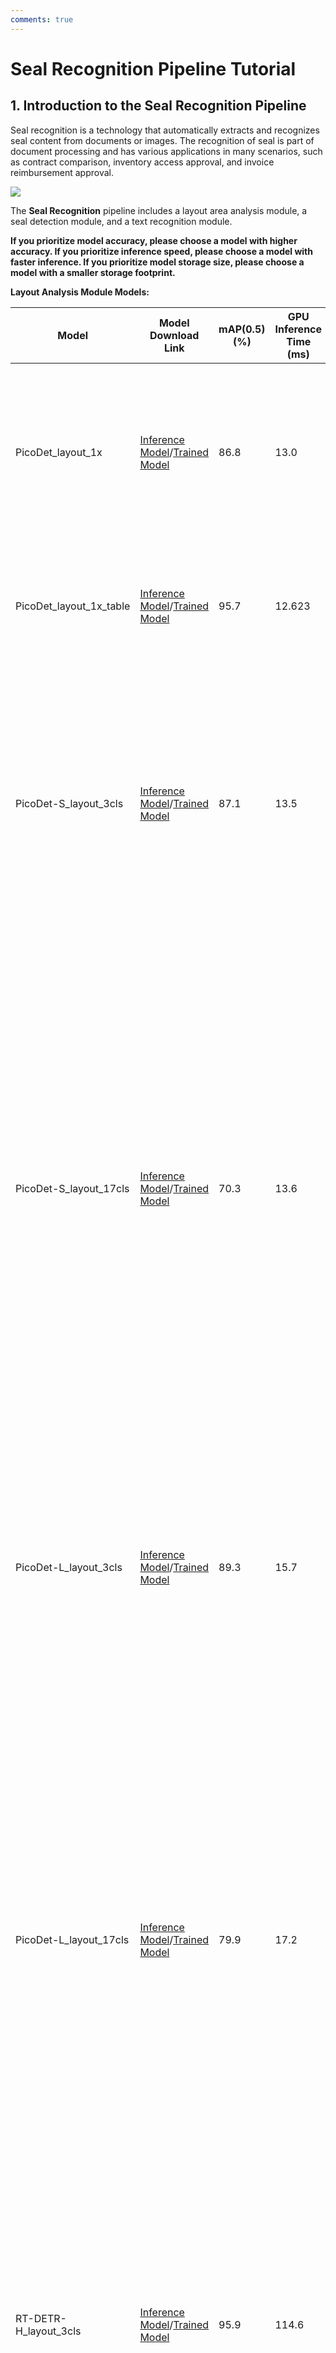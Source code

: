 ```yaml
---
comments: true
---
```


# Seal Recognition Pipeline Tutorial

## 1. Introduction to the Seal Recognition Pipeline
Seal recognition is a technology that automatically extracts and recognizes seal content from documents or images. The recognition of seal is part of document processing and has various applications in many scenarios, such as contract comparison, inventory access approval, and invoice reimbursement approval.

<img src="https://paddle-model-ecology.bj.bcebos.com/paddlex/PaddleX3.0/doc_images/practical_tutorial/PP-ChatOCRv3_doc_seal/01.png">

The <b>Seal Recognition</b> pipeline includes a layout area analysis module, a seal detection module, and a text recognition module.

<b>If you prioritize model accuracy, please choose a model with higher accuracy. If you prioritize inference speed, please choose a model with faster inference. If you prioritize model storage size, please choose a model with a smaller storage footprint.</b>


<p><b>Layout Analysis Module Models:</b></p>
<table>
<thead>
<tr>
<th>Model</th><th>Model Download Link</th>
<th>mAP(0.5) (%)</th>
<th>GPU Inference Time (ms)</th>
<th>CPU Inference Time (ms)</th>
<th>Model Size (M)</th>
<th>Description</th>
</tr>
</thead>
<tbody>
<tr>
<td>PicoDet_layout_1x</td><td><a href="https://paddle-model-ecology.bj.bcebos.com/paddlex/official_inference_model/paddle3.0b2/PicoDet_layout_1x_infer.tar">Inference Model</a>/<a href="https://paddle-model-ecology.bj.bcebos.com/paddlex/official_pretrained_model/PicoDet_layout_1x_pretrained.pdparams">Trained Model</a></td>
<td>86.8</td>
<td>13.0</td>
<td>91.3</td>
<td>7.4</td>
<td>An efficient layout area localization model trained on the PubLayNet dataset based on PicoDet-1x can locate five types of areas, including text, titles, tables, images, and lists.</td>
</tr>
<tr>
<td>PicoDet_layout_1x_table</td><td><a href="https://paddle-model-ecology.bj.bcebos.com/paddlex/official_inference_model/paddle3.0b2/PicoDet_layout_1x_table_infer.tar">Inference Model</a>/<a href="https://paddle-model-ecology.bj.bcebos.com/paddlex/official_pretrained_model/PicoDet_layout_1x_table_pretrained.pdparams">Trained Model</a></td>
<td>95.7</td>
<td>12.623</td>
<td>90.8934</td>
<td>7.4 M</td>
<td>An efficient layout area localization model trained on the PubLayNet dataset based on PicoDet-1x can locate one type of tables.</td>
</tr>
<tr>
<td>PicoDet-S_layout_3cls</td><td><a href="https://paddle-model-ecology.bj.bcebos.com/paddlex/official_inference_model/paddle3.0b2/PicoDet-S_layout_3cls_infer.tar">Inference Model</a>/<a href="https://paddle-model-ecology.bj.bcebos.com/paddlex/official_pretrained_model/PicoDet-S_layout_3cls_pretrained.pdparams">Trained Model</a></td>
<td>87.1</td>
<td>13.5</td>
<td>45.8</td>
<td>4.8</td>
<td>An high-efficient layout area localization model trained on a self-constructed dataset based on PicoDet-S for scenarios such as Chinese and English papers, magazines, and research reports includes three categories: tables, images, and seals.</td>
</tr>
<tr>
<td>PicoDet-S_layout_17cls</td><td><a href="https://paddle-model-ecology.bj.bcebos.com/paddlex/official_inference_model/paddle3.0b2/PicoDet-S_layout_17cls_infer.tar">Inference Model</a>/<a href="https://paddle-model-ecology.bj.bcebos.com/paddlex/official_pretrained_model/PicoDet-S_layout_17cls_pretrained.pdparams">Trained Model</a></td>
<td>70.3</td>
<td>13.6</td>
<td>46.2</td>
<td>4.8</td>
<td>A high-efficient layout area localization model trained on a self-constructed dataset based on PicoDet-S_layout_17cls for scenarios such as Chinese and English papers, magazines, and research reports includes 17 common layout categories, namely: paragraph titles, images, text, numbers, abstracts, content, chart titles, formulas, tables, table titles, references, document titles, footnotes, headers, algorithms, footers, and seals.</td>
</tr>
<tr>
<td>PicoDet-L_layout_3cls</td><td><a href="https://paddle-model-ecology.bj.bcebos.com/paddlex/official_inference_model/paddle3.0b2/PicoDet-L_layout_3cls_infer.tar">Inference Model</a>/<a href="https://paddle-model-ecology.bj.bcebos.com/paddlex/official_pretrained_model/PicoDet-L_layout_3cls_pretrained.pdparams">Trained Model</a></td>
<td>89.3</td>
<td>15.7</td>
<td>159.8</td>
<td>22.6</td>
<td>An efficient layout area localization model trained on a self-constructed dataset based on PicoDet-L for scenarios such as Chinese and English papers, magazines, and research reports includes three categories: tables, images, and seals.</td>
</tr>
<tr>
<td>PicoDet-L_layout_17cls</td><td><a href="https://paddle-model-ecology.bj.bcebos.com/paddlex/official_inference_model/paddle3.0b2/PicoDet-L_layout_17cls_infer.tar">Inference Model</a>/<a href="https://paddle-model-ecology.bj.bcebos.com/paddlex/official_pretrained_model/PicoDet-L_layout_17cls_pretrained.pdparams">Trained Model</a></td>
<td>79.9</td>
<td>17.2</td>
<td>160.2</td>
<td>22.6</td>
<td>A efficient layout area localization model trained on a self-constructed dataset based on PicoDet-L_layout_17cls for scenarios such as Chinese and English papers, magazines, and research reports includes 17 common layout categories, namely: paragraph titles, images, text, numbers, abstracts, content, chart titles, formulas, tables, table titles, references, document titles, footnotes, headers, algorithms, footers, and seals.</td>
</tr>
<tr>
<td>RT-DETR-H_layout_3cls</td><td><a href="https://paddle-model-ecology.bj.bcebos.com/paddlex/official_inference_model/paddle3.0b2/RT-DETR-H_layout_3cls_infer.tar">Inference Model</a>/<a href="https://paddle-model-ecology.bj.bcebos.com/paddlex/official_pretrained_model/RT-DETR-H_layout_3cls_pretrained.pdparams">Trained Model</a></td>
<td>95.9</td>
<td>114.6</td>
<td>3832.6</td>
<td>470.1</td>
<td>A high-precision layout area localization model trained on a self-constructed dataset based on RT-DETR-H for scenarios such as Chinese and English papers, magazines, and research reports includes three categories: tables, images, and seals.</td>
</tr>
<tr>
<td>RT-DETR-H_layout_17cls</td><td><a href="https://paddle-model-ecology.bj.bcebos.com/paddlex/official_inference_model/paddle3.0b2/RT-DETR-H_layout_17cls_infer.tar">Inference Model</a>/<a href="https://paddle-model-ecology.bj.bcebos.com/paddlex/official_pretrained_model/RT-DETR-H_layout_17cls_pretrained.pdparams">Trained Model</a></td>
<td>92.6</td>
<td>115.1</td>
<td>3827.2</td>
<td>470.2</td>
<td>A high-precision layout area localization model trained on a self-constructed dataset based on RT-DETR-H for scenarios such as Chinese and English papers, magazines, and research reports includes 17 common layout categories, namely: paragraph titles, images, text, numbers, abstracts, content, chart titles, formulas, tables, table titles, references, document titles, footnotes, headers, algorithms, footers, and seals.</td>
</tr>
</tbody>
</table>
<p><b>Note: The evaluation set for the above accuracy metrics is PaddleOCR's self-built layout region analysis dataset, containing 10,000 images of common document types, including English and Chinese papers, magazines, research reports, etc. GPU inference time is based on an NVIDIA Tesla T4 machine with FP32 precision. CPU inference speed is based on an Intel(R) Xeon(R) Gold 5117 CPU @ 2.00GHz with 8 threads and FP32 precision.</b></p>
<p><b>Seal Detection Module Models</b>:</p>
<table>
<thead>
<tr>
<th>Model</th><th>Model Download Link</th>
<th>Detection Hmean (%)</th>
<th>GPU Inference Time (ms)</th>
<th>CPU Inference Time (ms)</th>
<th>Model Size (M)</th>
<th>Description</th>
</tr>
</thead>
<tbody>
<tr>
<td>PP-OCRv4_server_seal_det</td><td><a href="https://paddle-model-ecology.bj.bcebos.com/paddlex/official_inference_model/paddle3.0b2/PP-OCRv4_server_seal_det_infer.tar">Inference Model</a>/<a href="https://paddle-model-ecology.bj.bcebos.com/paddlex/official_pretrained_model/PP-OCRv4_server_seal_det_pretrained.pdparams">Trained Model</a></td>
<td>98.21</td>
<td>84.341</td>
<td>2425.06</td>
<td>109</td>
<td>PP-OCRv4's server-side seal detection model, featuring higher accuracy, suitable for deployment on better-equipped servers</td>
</tr>
<tr>
<td>PP-OCRv4_mobile_seal_det</td><td><a href="https://paddle-model-ecology.bj.bcebos.com/paddlex/official_inference_model/paddle3.0b2/PP-OCRv4_mobile_seal_det_infer.tar">Inference Model</a>/<a href="https://paddle-model-ecology.bj.bcebos.com/paddlex/official_pretrained_model/PP-OCRv4_mobile_seal_det_pretrained.pdparams">Trained Model</a></td>
<td>96.47</td>
<td>10.5878</td>
<td>131.813</td>
<td>4.6</td>
<td>PP-OCRv4's mobile seal detection model, offering higher efficiency, suitable for deployment on edge devices</td>
</tr>
</tbody>
</table>
<p><b>Note: The above accuracy metrics are evaluated on a self-built dataset containing 500 circular seal images. GPU inference time is based on an NVIDIA Tesla T4 machine with FP32 precision. CPU inference speed is based on an Intel(R) Xeon(R) Gold 5117 CPU @ 2.00GHz with 8 threads and FP32 precision.</b></p>
<p><b>Text Recognition Module Models</b>:</p>
<table>
<thead>
<tr>
<th>Model Name</th><th>Model Download Link</th>
<th>Average Recognition Accuracy (%)</th>
<th>GPU Inference Time (ms)</th>
<th>CPU Inference Time</th>
<th>Model Size (M)</th>
</tr>
</thead>
<tbody>
<tr>
<td>PP-OCRv4_mobile_rec</td><td><a href="https://paddle-model-ecology.bj.bcebos.com/paddlex/official_inference_model/paddle3.0b2/PP-OCRv4_mobile_rec_infer.tar">Inference Model</a>/<a href="https://paddle-model-ecology.bj.bcebos.com/paddlex/official_pretrained_model/PP-OCRv4_mobile_rec_pretrained.pdparams">Trained Model</a></td>
<td>78.20</td>
<td>7.95018</td>
<td>46.7868</td>
<td>10.6 M</td>
</tr>
<tr>
<td>PP-OCRv4_server_rec</td><td><a href="https://paddle-model-ecology.bj.bcebos.com/paddlex/official_inference_model/paddle3.0b2/PP-OCRv4_server_rec_infer.tar">Inference Model</a>/<a href="https://paddle-model-ecology.bj.bcebos.com/paddlex/official_pretrained_model/PP-OCRv4_server_rec_pretrained.pdparams">Trained Model</a></td>
<td>79.20</td>
<td>7.19439</td>
<td>140.179</td>
<td>71.2 M</td>
</tr>
</tbody>
</table>
<p><b>Note: The evaluation set for the above accuracy indicators is a self-built Chinese dataset from PaddleOCR, covering various scenarios such as street scenes, web images, documents, and handwriting. The text recognition subset includes 11,000 images. The GPU inference time for all models above is based on an NVIDIA Tesla T4 machine with a precision type of FP32. The CPU inference speed is based on an Intel(R) Xeon(R) Gold 5117 CPU @ 2.00GHz with 8 threads, and the precision type is also FP32.</b></p>

## 2.  Quick Start
The pre trained model production line provided by PaddleX can quickly experience the effect. You can experience the effect of the seal recognition production line online, or use the command line or Python locally to experience the effect of the seal recognition production line.


Before using the seal recognition production line locally, please ensure that you have completed the wheel package installation of PaddleX according to the  [PaddleX Local Installation Guide](../../../installation/installation.en.md).

### 2.1 Command line experience
One command can quickly experience the effect of seal recognition production line, use [test file](https://paddle-model-ecology.bj.bcebos.com/paddlex/imgs/demo_image/seal_text_det.png), and replace ` --input ` with the local path for prediction

```
paddlex --pipeline seal_recognition --input seal_text_det.png --device gpu:0 --save_path output
```

Parameter description:

```
--Pipeline: Production line name, here is the seal recognition production line
--Input: The local path or URL of the input image to be processed
--The GPU serial number used by the device (e.g. GPU: 0 indicates the use of the 0th GPU, GPU: 1,2 indicates the use of the 1st and 2nd GPUs), or the CPU (-- device CPU) can be selected for use
```

When executing the above Python script, the default seal recognition production line configuration file is loaded. If you need to customize the configuration file, you can execute the following command to obtain it:

<details><summary>  👉 Click to expand</summary>

<pre><code class="language-bash">paddlex --get_pipeline_config seal_recognition
</code></pre>
<p>After execution, the seal recognition production line configuration file will be saved in the current path. If you want to customize the save location, you can execute the following command (assuming the custom save location is <code>./my_path</code>):</p>
<pre><code class="language-bash">paddlex --get_pipeline_config seal_recognition --save_path ./my_path --save_path output
</code></pre>
<p>After obtaining the production line configuration file, you can replace '-- pipeline' with the configuration file save path to make the configuration file effective. For example, if the configuration file save path is <code>/ seal_recognition.yaml</code>， Just need to execute:</p>
<pre><code class="language-bash">paddlex --pipeline ./seal_recognition.yaml --input seal_text_det.png --save_path output
</code></pre>
<p>Among them, parameters such as <code>--model</code> and <code>--device</code> do not need to be specified and will use the parameters in the configuration file. If the parameters are still specified, the specified parameters will prevail.</p></details>

After running, the result obtained is:

<details><summary>  👉 Click to expand</summary>

<pre><code>
{'input_path': PosixPath('/root/.paddlex/temp/tmpa8eqnpus.png'), 'layout_result': {'input_path': PosixPath('/root/.paddlex/temp/tmpa8eqnpus.png'), 'boxes': [{'cls_id': 2, 'label': 'seal', 'score': 0.9813321828842163, 'coordinate': [0, 5.1820183, 639.59314, 637.7533]}]}, 'ocr_result': {'dt_polys': [array([[166, 468],
                        [206, 503],
                    [249, 523],
                    [312, 535],
                    [364, 529],
                    [390, 521],
                    [428, 505],
                    [465, 476],
                    [468, 474],
                    [473, 474],
                    [476, 475],
                    [478, 477],
                    [508, 507],
                    [510, 510],
                    [511, 514],
                    [509, 518],
                    [507, 521],
                    [458, 559],
                    [455, 560],
                    [399, 584],
                    [399, 584],
                    [369, 591],
                    [367, 592],
                    [308, 597],
                    [305, 596],
                    [240, 584],
                    [239, 584],
                    [220, 577],
                    [169, 552],
                    [166, 551],
                    [120, 510],
                    [117, 507],
                    [116, 503],
                    [117, 499],
                    [121, 495],
                    [153, 468],
                    [156, 467],
                    [161, 467]]), array([[439, 444],
                    [443, 444],
                    [446, 446],
                    [448, 448],
                    [450, 451],
                    [450, 454],
                    [448, 498],
                    [448, 502],
                    [445, 505],
                    [442, 507],
                    [439, 507],
                    [399, 505],
                    [196, 506],
                    [192, 505],
                    [189, 503],
                    [187, 500],
                    [187, 497],
                    [186, 458],
                    [186, 456],
                    [187, 451],
                    [188, 448],
                    [192, 444],
                    [194, 444],
                    [198, 443]]), array([[463, 347],
                    [468, 347],
                    [472, 350],
                    [474, 353],
                    [476, 360],
                    [477, 425],
                    [476, 429],
                    [474, 433],
                    [470, 436],
                    [466, 438],
                    [463, 438],
                    [175, 439],
                    [170, 438],
                    [166, 435],
                    [163, 432],
                    [161, 426],
                    [161, 361],
                    [161, 356],
                    [163, 352],
                    [167, 349],
                    [172, 347],
                    [184, 346],
                    [186, 346]]), array([[325,  38],
                    [485,  91],
                    [489,  94],
                    [493,  96],
                    [587, 225],
                    [588, 230],
                    [589, 234],
                    [592, 384],
                    [591, 389],
                    [588, 393],
                    [585, 397],
                    [581, 399],
                    [576, 399],
                    [572, 398],
                    [508, 380],
                    [503, 379],
                    [499, 375],
                    [498, 370],
                    [497, 367],
                    [493, 258],
                    [428, 171],
                    [421, 165],
                    [323, 136],
                    [225, 165],
                    [207, 175],
                    [144, 260],
                    [141, 365],
                    [141, 370],
                    [138, 374],
                    [134, 378],
                    [131, 379],
                    [ 66, 398],
                    [ 61, 398],
                    [ 56, 398],
                    [ 52, 395],
                    [ 48, 391],
                    [ 47, 386],
                    [ 47, 384],
                    [ 47, 235],
                    [ 48, 230],
                    [ 50, 226],
                    [146,  96],
                    [151,  92],
                    [154,  91],
                    [315,  38],
                    [320,  37]])], 'dt_scores': [0.99375725701319, 0.9871711582010613, 0.9937523531067023, 0.9911629231838204], 'rec_text': ['5263647368706', '吗繁物', '发票专天津君和缘商贸有限公司'], 'rec_score': [0.9933745265007019, 0.998288631439209, 0.9999362230300903, 0.9923253655433655], 'input_path': PosixPath('/Users/chenghong0temp/tmpa8eqnpus.png')}, 'src_file_name': 'https://paddle-model-ecology.bj.bcebos.com/paddlex/imgs/demo_image/seal_text_det.png', 'page_id': 0}
</code></pre></details>

<img src="https://raw.githubusercontent.com/cuicheng01/PaddleX_doc_images/main/images/pipelines/seal_recognition/03.png">

The visualized image not saved by default. You can customize the save path through `--save_path`, and then all results will be saved in the specified path.


###  2.2 Python Script Integration
A few lines of code can complete the fast inference of the production line. Taking the seal recognition production line as an example:

```python
from paddlex import create_pipeline

pipeline = create_pipeline(pipeline="seal_recognition")

output = pipeline.predict("seal_text_det.png")
for res in output:
    res.print()
    res.save_to_img("./output/") # Save the results in img
```

The result obtained is the same as the command line method.

In the above Python script, the following steps were executed:

（1）Instantiate the  production line object using `create_pipeline`: Specific parameter descriptions are as follows:

<table>
<thead>
<tr>
<th>Parameter</th>
<th>Description</th>
<th>Type</th>
<th>Default</th>
</tr>
</thead>
<tbody>
<tr>
<td><code>pipeline</code></td>
<td>The name of the production line or the path to the production line configuration file. If it is the name of the production line, it must be supported by PaddleX.</td>
<td><code>str</code></td>
<td>None</td>
</tr>
<tr>
<td><code>device</code></td>
<td>The device for production line model inference. Supports: "gpu", "cpu".</td>
<td><code>str</code></td>
<td><code>gpu</code></td>
</tr>
<tr>
<td><code>use_hpip</code></td>
<td>Whether to enable high-performance inference, only available if the production line supports it.</td>
<td><code>bool</code></td>
<td><code>False</code></td>
</tr>
</tbody>
</table>
（2）Invoke the `predict` method of the  production line object for inference prediction: The `predict` method parameter is `x`, which is used to input data to be predicted, supporting multiple input methods, as shown in the following examples:

<table>
<thead>
<tr>
<th>Parameter Type</th>
<th>Parameter Description</th>
</tr>
</thead>
<tbody>
<tr>
<td>Python Var</td>
<td>Supports directly passing in Python variables, such as numpy.ndarray representing image data.</td>
</tr>
<tr>
<td>str</td>
<td>Supports passing in the path of the file to be predicted, such as the local path of an image file: <code>/root/data/img.jpg</code>.</td>
</tr>
<tr>
<td>str</td>
<td>Supports passing in the URL of the file to be predicted, such as the network URL of an image file: <a href="https://paddle-model-ecology.bj.bcebos.com/paddlex/imgs/demo_image/seal_text_det.png">Example</a>.</td>
</tr>
<tr>
<td>str</td>
<td>Supports passing in a local directory, which should contain files to be predicted, such as the local path: <code>/root/data/</code>.</td>
</tr>
<tr>
<td>dict</td>
<td>Supports passing in a dictionary type, where the key needs to correspond to a specific task, such as "img" for image classification tasks. The value of the dictionary supports the above types of data, for example: <code>{"img": "/root/data1"}</code>.</td>
</tr>
<tr>
<td>list</td>
<td>Supports passing in a list, where the list elements need to be of the above types of data, such as <code>[numpy.ndarray, numpy.ndarray], ["/root/data/img1.jpg", "/root/data/img2.jpg"], ["/root/data1", "/root/data2"], [{"img": "/root/data1"}, {"img": "/root/data2/img.jpg"}]</code>.</td>
</tr>
</tbody>
</table>
（3）Obtain the prediction results by calling the `predict` method: The `predict` method is a `generator`, so prediction results need to be obtained through iteration. The `predict` method predicts data in batches, so the prediction results are in the form of a list.

（4）Process the prediction results: The prediction result for each sample is of `dict` type and supports printing or saving to files, with the supported file types depending on the specific pipeline. For example:

<table>
<thead>
<tr>
<th>Method</th>
<th>Description</th>
<th>Method Parameters</th>
</tr>
</thead>
<tbody>
<tr>
<td>save_to_img</td>
<td>Save the results as an img format file</td>
<td><code>- save_path</code>: str, the path to save the file. When it's a directory, the saved file name will be consistent with the input file type;</td>
</tr>
</tbody>
</table>
Where `save_to_img` can save visualization results (including OCR result images, layout analysis result images).

If you have a configuration file, you can customize the configurations of the seal recognition  pipeline by simply modifying the `pipeline` parameter in the `create_pipeline` method to the path of the pipeline configuration file.

For example, if your configuration file is saved in `/ my_path/seal_recognition.yaml` ， Then only need to execute:


```python
from paddlex import create_pipeline
pipeline = create_pipeline(pipeline="./my_path/seal_recognition.yaml")
output = pipeline.predict("seal_text_det.png")
for res in output:
    res.print() ## 打印预测的结构化输出
    res.save_to_img("./output/") ## 保存可视化结果
```

## 3. Development integration/deployment
If the production line can meet your requirements for inference speed and accuracy, you can directly develop integration/deployment.

If you need to directly apply the production line to your Python project, you can refer to the example code in [2.2.2 Python scripting] (# 222 python scripting integration).

In addition, PaddleX also offers three other deployment methods, detailed as follows:

🚀 ** High performance deployment: In actual production environments, many applications have strict standards for the performance indicators of deployment strategies, especially response speed, to ensure efficient system operation and smooth user experience. To this end, PaddleX provides a high-performance inference plugin aimed at deep performance optimization of model inference and pre-processing, achieving significant acceleration of end-to-end processes. For a detailed high-performance deployment process, please refer to the [PaddleX High Performance Deployment Guide] (../../../pipelin_deploy/high_performance_deploy. md).

☁️ <b>Serving</b>: Serving is a common deployment strategy in real-world production environments. By encapsulating inference functions into services, clients can access these services via network requests to obtain inference results. PaddleX supports various solutions for serving pipelines. For detailed pipeline serving procedures, please refer to the [PaddleX Pipeline Serving Guide](../../../pipeline_deploy/serving.md).

Below are the API reference and multi-language service invocation examples for the basic serving solution:

<details><summary>API Reference</summary>

<p>For main operations provided by the service:</p>
<ul>
<li>The HTTP request method is POST.</li>
<li>The request body and the response body are both JSON data (JSON objects).</li>
<li>When the request is processed successfully, the response status code is <code>200</code>, and the response body properties are as follows:</li>
</ul>
<table>
<thead>
<tr>
<th>Name</th>
<th>Type</th>
<th>Description</th>
</tr>
</thead>
<tbody>
<tr>
<td><code>errorCode</code></td>
<td><code>integer</code></td>
<td>Error code. Fixed as <code>0</code>.</td>
</tr>
<tr>
<td><code>errorMsg</code></td>
<td><code>string</code></td>
<td>Error message. Fixed as <code>"Success"</code>.</td>
</tr>
</tbody>
</table>
<p>The response body may also have a <code>result</code> property of type <code>object</code>, which stores the operation result information.</p>
<ul>
<li>When the request is not processed successfully, the response body properties are as follows:</li>
</ul>
<table>
<thead>
<tr>
<th>Name</th>
<th>Type</th>
<th>Description</th>
</tr>
</thead>
<tbody>
<tr>
<td><code>errorCode</code></td>
<td><code>integer</code></td>
<td>Error code. Same as the response status code.</td>
</tr>
<tr>
<td><code>errorMsg</code></td>
<td><code>string</code></td>
<td>Error message.</td>
</tr>
</tbody>
</table>
<p>Main operations provided by the service:</p>
<ul>
<li><b><code>infer</code></b></li>
</ul>
<p>Obtain seal recognition results from an image.</p>
<p><code>POST /seal-recognition</code></p>
<ul>
<li>Request body properties:</li>
</ul>
<table>
<thead>
<tr>
<th>Name</th>
<th>Type</th>
<th>Description</th>
<th>Required</th>
</tr>
</thead>
<tbody>
<tr>
<td><code>image</code></td>
<td><code>string</code></td>
<td>The URL of an image file accessible by the service or the Base64 encoded result of the image file content.</td>
<td>Yes</td>
</tr>
<tr>
<td><code>inferenceParams</code></td>
<td><code>object</code></td>
<td>Inference parameters.</td>
<td>No</td>
</tr>
</tbody>
</table>
<p>Properties of <code>inferenceParams</code>:</p>
<table>
<thead>
<tr>
<th>Name</th>
<th>Type</th>
<th>Description</th>
<th>Required</th>
</tr>
</thead>
<tbody>
<tr>
<td><code>maxLongSide</code></td>
<td><code>integer</code></td>
<td>During inference, if the length of the longer side of the input image for the text detection model is greater than <code>maxLongSide</code>, the image will be scaled so that the length of the longer side equals <code>maxLongSide</code>.</td>
<td>No</td>
</tr>
</tbody>
</table>
<ul>
<li>When the request is processed successfully, the <code>result</code> of the response body has the following properties:</li>
</ul>
<table>
<thead>
<tr>
<th>Name</th>
<th>Type</th>
<th>Description</th>
</tr>
</thead>
<tbody>
<tr>
<td><code>texts</code></td>
<td><code>array</code></td>
<td>Positions, contents, and scores of texts.</td>
</tr>
<tr>
<td><code>layoutImage</code></td>
<td><code>string</code></td>
<td>Layout area detection result image. The image is in JPEG format and encoded using Base64.</td>
</tr>
<tr>
<td><code>ocrImage</code></td>
<td><code>string</code></td>
<td>OCR result image. The image is in JPEG format and encoded using Base64.</td>
</tr>
</tbody>
</table>
<p>Each element in <code>texts</code> is an <code>object</code> with the following properties:</p>
<table>
<thead>
<tr>
<th>Name</th>
<th>Type</th>
<th>Description</th>
</tr>
</thead>
<tbody>
<tr>
<td><code>poly</code></td>
<td><code>array</code></td>
<td>Text position. Elements in the array are the vertex coordinates of the polygon enclosing the text.</td>
</tr>
<tr>
<td><code>text</code></td>
<td><code>string</code></td>
<td>Text content.</td>
</tr>
<tr>
<td><code>score</code></td>
<td><code>number</code></td>
<td>Text recognition score.</td>
</tr>
</tbody>
</table></details>

<details><summary>Multi-Language Service Invocation Examples</summary>

<details>
<summary>Python</summary>


<pre><code class="language-python">import base64
import requests

API_URL = &quot;http://localhost:8080/seal-recognition&quot;
image_path = &quot;./demo.jpg&quot;
ocr_image_path = &quot;./ocr.jpg&quot;
layout_image_path = &quot;./layout.jpg&quot;

with open(image_path, &quot;rb&quot;) as file:
    image_bytes = file.read()
    image_data = base64.b64encode(image_bytes).decode(&quot;ascii&quot;)

payload = {&quot;image&quot;: image_data}

response = requests.post(API_URL, json=payload)

assert response.status_code == 200
result = response.json()[&quot;result&quot;]
with open(ocr_image_path, &quot;wb&quot;) as file:
    file.write(base64.b64decode(result[&quot;ocrImage&quot;]))
print(f&quot;Output image saved at {ocr_image_path}&quot;)
with open(layout_image_path, &quot;wb&quot;) as file:
    file.write(base64.b64decode(result[&quot;layoutImage&quot;]))
print(f&quot;Output image saved at {layout_image_path}&quot;)
print(&quot;\nDetected texts:&quot;)
print(result[&quot;texts&quot;])
</code></pre></details>

<details><summary>C++</summary>

<pre><code class="language-cpp">#include &lt;iostream&gt;
#include &quot;cpp-httplib/httplib.h&quot; // https://github.com/Huiyicc/cpp-httplib
#include &quot;nlohmann/json.hpp&quot; // https://github.com/nlohmann/json
#include &quot;base64.hpp&quot; // https://github.com/tobiaslocker/base64

int main() {
    httplib::Client client(&quot;localhost:8080&quot;);
    const std::string imagePath = &quot;./demo.jpg&quot;;
    const std::string ocrImagePath = &quot;./ocr.jpg&quot;;
    const std::string layoutImagePath = &quot;./layout.jpg&quot;;

    httplib::Headers headers = {
        {&quot;Content-Type&quot;, &quot;application/json&quot;}
    };

    std::ifstream file(imagePath, std::ios::binary | std::ios::ate);
    std::streamsize size = file.tellg();
    file.seekg(0, std::ios::beg);

    std::vector&lt;char&gt; buffer(size);
    if (!file.read(buffer.data(), size)) {
        std::cerr &lt;&lt; &quot;Error reading file.&quot; &lt;&lt; std::endl;
        return 1;
    }
    std::string bufferStr(reinterpret_cast&lt;const char*&gt;(buffer.data()), buffer.size());
    std::string encodedImage = base64::to_base64(bufferStr);

    nlohmann::json jsonObj;
    jsonObj[&quot;image&quot;] = encodedImage;
    std::string body = jsonObj.dump();

    auto response = client.Post(&quot;/seal-recognition&quot;, headers, body, &quot;application/json&quot;);
    if (response &amp;&amp; response-&gt;status == 200) {
        nlohmann::json jsonResponse = nlohmann::json::parse(response-&gt;body);
        auto result = jsonResponse[&quot;result&quot;];

        encodedImage = result[&quot;ocrImage&quot;];
        std::string decoded_string = base64::from_base64(encodedImage);
        std::vector&lt;unsigned char&gt; decodedOcrImage(decoded_string.begin(), decoded_string.end());
        std::ofstream outputOcrFile(ocrImagePath, std::ios::binary | std::ios::out);
        if (outputOcrFile.is_open()) {
            outputOcrFile.write(reinterpret_cast&lt;char*&gt;(decodedOcrImage.data()), decodedOcrImage.size());
            outputOcrFile.close();
            std::cout &lt;&lt; &quot;Output image saved at &quot; &lt;&lt; ocrImagePath &lt;&lt; std::endl;
        } else {
            std::cerr &lt;&lt; &quot;Unable to open file for writing: &quot; &lt;&lt; ocrImagePath &lt;&lt; std::endl;
        }

        encodedImage = result[&quot;layoutImage&quot;];
        decodedString = base64::from_base64(encodedImage);
        std::vector&lt;unsigned char&gt; decodedLayoutImage(decodedString.begin(), decodedString.end());
        std::ofstream outputLayoutFile(layoutImagePath, std::ios::binary | std::ios::out);
        if (outputLayoutFile.is_open()) {
            outputLayoutFile.write(reinterpret_cast&lt;char*&gt;(decodedLayoutImage.data()), decodedLayoutImage.size());
            outputLayoutFile.close();
            std::cout &lt;&lt; &quot;Output image saved at &quot; &lt;&lt; layoutImagePath &lt;&lt; std::endl;
        } else {
            std::cerr &lt;&lt; &quot;Unable to open file for writing: &quot; &lt;&lt; layoutImagePath &lt;&lt; std::endl;
        }

        auto texts = result[&quot;texts&quot;];
        std::cout &lt;&lt; &quot;\nDetected texts:&quot; &lt;&lt; std::endl;
        for (const auto&amp; text : texts) {
            std::cout &lt;&lt; text &lt;&lt; std::endl;
        }
    } else {
        std::cout &lt;&lt; &quot;Failed to send HTTP request.&quot; &lt;&lt; std::endl;
        return 1;
    }

    return 0;
}
</code></pre></details>

<details><summary>Java</summary>

<pre><code class="language-java">import okhttp3.*;
import com.fasterxml.jackson.databind.ObjectMapper;
import com.fasterxml.jackson.databind.JsonNode;
import com.fasterxml.jackson.databind.node.ObjectNode;

import java.io.File;
import java.io.FileOutputStream;
import java.io.IOException;
import java.util.Base64;

public class Main {
    public static void main(String[] args) throws IOException {
        String API_URL = &quot;http://localhost:8080/seal-recognition&quot;;
        String imagePath = &quot;./demo.jpg&quot;;
        String ocrImagePath = &quot;./ocr.jpg&quot;;
        String layoutImagePath = &quot;./layout.jpg&quot;;

        File file = new File(imagePath);
        byte[] fileContent = java.nio.file.Files.readAllBytes(file.toPath());
        String imageData = Base64.getEncoder().encodeToString(fileContent);

        ObjectMapper objectMapper = new ObjectMapper();
        ObjectNode params = objectMapper.createObjectNode();
        params.put(&quot;image&quot;, imageData);

        OkHttpClient client = new OkHttpClient();
        MediaType JSON = MediaType.Companion.get(&quot;application/json; charset=utf-8&quot;);
        RequestBody body = RequestBody.Companion.create(params.toString(), JSON);
        Request request = new Request.Builder()
                .url(API_URL)
                .post(body)
                .build();

        try (Response response = client.newCall(request).execute()) {
            if (response.isSuccessful()) {
                String responseBody = response.body().string();
                JsonNode resultNode = objectMapper.readTree(responseBody);
                JsonNode result = resultNode.get(&quot;result&quot;);
                String ocrBase64Image = result.get(&quot;ocrImage&quot;).asText();
                String layoutBase64Image = result.get(&quot;layoutImage&quot;).asText();
                JsonNode texts = result.get(&quot;texts&quot;);

                byte[] imageBytes = Base64.getDecoder().decode(ocrBase64Image);
                try (FileOutputStream fos = new FileOutputStream(ocrImagePath)) {
                    fos.write(imageBytes);
                }
                System.out.println(&quot;Output image saved at &quot; + ocrBase64Image);

                imageBytes = Base64.getDecoder().decode(layoutBase64Image);
                try (FileOutputStream fos = new FileOutputStream(layoutImagePath)) {
                    fos.write(imageBytes);
                }
                System.out.println(&quot;Output image saved at &quot; + layoutImagePath);

                System.out.println(&quot;\nDetected texts: &quot; + texts.toString());
            } else {
                System.err.println(&quot;Request failed with code: &quot; + response.code());
            }
        }
    }
}
</code></pre></details>

<details><summary>Go</summary>

<pre><code class="language-go">package main

import (
    &quot;bytes&quot;
    &quot;encoding/base64&quot;
    &quot;encoding/json&quot;
    &quot;fmt&quot;
    &quot;io/ioutil&quot;
    &quot;net/http&quot;
)

func main() {
    API_URL := &quot;http://localhost:8080/seal-recognition&quot;
    imagePath := &quot;./demo.jpg&quot;
    ocrImagePath := &quot;./ocr.jpg&quot;
    layoutImagePath := &quot;./layout.jpg&quot;

    imageBytes, err := ioutil.ReadFile(imagePath)
    if err != nil {
        fmt.Println(&quot;Error reading image file:&quot;, err)
        return
    }
    imageData := base64.StdEncoding.EncodeToString(imageBytes)

    payload := map[string]string{&quot;image&quot;: imageData}
    payloadBytes, err := json.Marshal(payload)
    if err != nil {
        fmt.Println(&quot;Error marshaling payload:&quot;, err)
        return
    }

    client := &amp;http.Client{}
    req, err := http.NewRequest(&quot;POST&quot;, API_URL, bytes.NewBuffer(payloadBytes))
    if err != nil {
        fmt.Println(&quot;Error creating request:&quot;, err)
        return
    }

    res, err := client.Do(req)
    if err != nil {
        fmt.Println(&quot;Error sending request:&quot;, err)
        return
    }
    defer res.Body.Close()

    body, err := ioutil.ReadAll(res.Body)
    if err != nil {
        fmt.Println(&quot;Error reading response body:&quot;, err)
        return
    }
    type Response struct {
        Result struct {
            OcrImage      string   `json:&quot;ocrImage&quot;`
            LayoutImage      string   `json:&quot;layoutImage&quot;`
            Texts []map[string]interface{} `json:&quot;texts&quot;`
        } `json:&quot;result&quot;`
    }
    var respData Response
    err = json.Unmarshal([]byte(string(body)), &amp;respData)
    if err != nil {
        fmt.Println(&quot;Error unmarshaling response body:&quot;, err)
        return
    }

    ocrImageData, err := base64.StdEncoding.DecodeString(respData.Result.OcrImage)
    if err != nil {
        fmt.Println(&quot;Error decoding base64 image data:&quot;, err)
        return
    }
    err = ioutil.WriteFile(ocrImagePath, ocrImageData, 0644)
    if err != nil {
        fmt.Println(&quot;Error writing image to file:&quot;, err)
        return
    }
    fmt.Printf(&quot;Image saved at %s.jpg\n&quot;, ocrImagePath)

    layoutImageData, err := base64.StdEncoding.DecodeString(respData.Result.LayoutImage)
    if err != nil {
        fmt.Println(&quot;Error decoding base64 image data:&quot;, err)
        return
    }
    err = ioutil.WriteFile(layoutImagePath, layoutImageData, 0644)
    if err != nil {
        fmt.Println(&quot;Error writing image to file:&quot;, err)
        return
    }
    fmt.Printf(&quot;Image saved at %s.jpg\n&quot;, layoutImagePath)

    fmt.Println(&quot;\nDetected texts:&quot;)
    for _, text := range respData.Result.Texts {
        fmt.Println(text)
    }
}
</code></pre></details>

<details><summary>C#</summary>

<pre><code class="language-csharp">using System;
using System.IO;
using System.Net.Http;
using System.Net.Http.Headers;
using System.Text;
using System.Threading.Tasks;
using Newtonsoft.Json.Linq;

class Program
{
    static readonly string API_URL = &quot;http://localhost:8080/seal-recognition&quot;;
    static readonly string imagePath = &quot;./demo.jpg&quot;;
    static readonly string ocrImagePath = &quot;./ocr.jpg&quot;;
    static readonly string layoutImagePath = &quot;./layout.jpg&quot;;

    static async Task Main(string[] args)
    {
        var httpClient = new HttpClient();

        byte[] imageBytes = File.ReadAllBytes(imagePath);
        string image_data = Convert.ToBase64String(imageBytes);

        var payload = new JObject{ { &quot;image&quot;, image_data } };
        var content = new StringContent(payload.ToString(), Encoding.UTF8, &quot;application/json&quot;);

        HttpResponseMessage response = await httpClient.PostAsync(API_URL, content);
        response.EnsureSuccessStatusCode();

        string responseBody = await response.Content.ReadAsStringAsync();
        JObject jsonResponse = JObject.Parse(responseBody);

        string ocrBase64Image = jsonResponse[&quot;result&quot;][&quot;ocrImage&quot;].ToString();
        byte[] ocrImageBytes = Convert.FromBase64String(ocrBase64Image);
        File.WriteAllBytes(ocrImagePath, ocrImageBytes);
        Console.WriteLine($&quot;Output image saved at {ocrImagePath}&quot;);

        string layoutBase64Image = jsonResponse[&quot;result&quot;][&quot;layoutImage&quot;].ToString();
        byte[] layoutImageBytes = Convert.FromBase64String(layoutBase64Image);
        File.WriteAllBytes(layoutImagePath, layoutImageBytes);
        Console.WriteLine($&quot;Output image saved at {layoutImagePath}&quot;);

        Console.WriteLine(&quot;\nDetected texts:&quot;);
        Console.WriteLine(jsonResponse[&quot;result&quot;][&quot;texts&quot;].ToString());
    }
}
</code></pre></details>

<details><summary>Node.js</summary>

<pre><code class="language-js">const axios = require('axios');
const fs = require('fs');

const API_URL = 'http://localhost:8080/seal-recognition'
const imagePath = './demo.jpg'
const ocrImagePath = &quot;./ocr.jpg&quot;;
const layoutImagePath = &quot;./layout.jpg&quot;;

let config = {
   method: 'POST',
   maxBodyLength: Infinity,
   url: API_URL,
   data: JSON.stringify({
    'image': encodeImageToBase64(imagePath)
  })
};

function encodeImageToBase64(filePath) {
  const bitmap = fs.readFileSync(filePath);
  return Buffer.from(bitmap).toString('base64');
}

axios.request(config)
.then((response) =&gt; {
    const result = response.data[&quot;result&quot;];

    const imageBuffer = Buffer.from(result[&quot;ocrImage&quot;], 'base64');
    fs.writeFile(ocrImagePath, imageBuffer, (err) =&gt; {
      if (err) throw err;
      console.log(`Output image saved at ${ocrImagePath}`);
    });

    imageBuffer = Buffer.from(result[&quot;layoutImage&quot;], 'base64');
    fs.writeFile(layoutImagePath, imageBuffer, (err) =&gt; {
      if (err) throw err;
      console.log(`Output image saved at ${layoutImagePath}`);
    });

    console.log(&quot;\nDetected texts:&quot;);
    console.log(result[&quot;texts&quot;]);
})
.catch((error) =&gt; {
  console.log(error);
});
</code></pre></details>

<details><summary>PHP</summary>

<pre><code class="language-php">&lt;?php

$API_URL = &quot;http://localhost:8080/seal-recognition&quot;;
$image_path = &quot;./demo.jpg&quot;;
$ocr_image_path = &quot;./ocr.jpg&quot;;
$layout_image_path = &quot;./layout.jpg&quot;;

$image_data = base64_encode(file_get_contents($image_path));
$payload = array(&quot;image&quot; =&gt; $image_data);

$ch = curl_init($API_URL);
curl_setopt($ch, CURLOPT_POST, true);
curl_setopt($ch, CURLOPT_POSTFIELDS, json_encode($payload));
curl_setopt($ch, CURLOPT_HTTPHEADER, array('Content-Type: application/json'));
curl_setopt($ch, CURLOPT_RETURNTRANSFER, true);
$response = curl_exec($ch);
curl_close($ch);

$result = json_decode($response, true)[&quot;result&quot;];
file_put_contents($ocr_image_path, base64_decode($result[&quot;ocrImage&quot;]));
echo &quot;Output image saved at &quot; . $ocr_image_path . &quot;\n&quot;;

file_put_contents($layout_image_path, base64_decode($result[&quot;layoutImage&quot;]));
echo &quot;Output image saved at &quot; . $layout_image_path . &quot;\n&quot;;

echo &quot;\nDetected texts:\n&quot;;
print_r($result[&quot;texts&quot;]);

?&gt;
</code></pre></details>
</details>
<br/>

## 4.  Secondary development
If the default model weights provided by the seal recognition production line are not satisfactory in terms of accuracy or speed in your scenario, you can try using your own specific domain or application scenario data to further fine tune the existing model to improve the recognition performance of the seal recognition production line in your scenario.

### 4.1 Model fine-tuning
Due to the fact that the seal recognition production line consists of three modules, the performance of the model production line may not be as expected due to any of these modules.

You can analyze images with poor recognition performance and refer to the following rules for analysis and model fine-tuning:

* If the seal area is incorrectly located within the overall layout, the layout detection module may be insufficient. You need to refer to the [Customization](../../../module_usage/tutorials/ocr_modules/layout_detection.en.md#customization) section in the [Layout Detection Module Development Tutorial](../../../module_usage/tutorials/ocr_modules/layout_detection.en.md) and use your private dataset to fine-tune the layout detection model.
* If there is a significant amount of text that has not been detected (i.e. text miss detection phenomenon), it may be due to the shortcomings of the text detection model. You need to refer to the [Secondary Development](../../../module_usage/tutorials/ocr_modules/seal_text_detection.en.md#customization) section in the [Seal Text Detection Module Development Tutorial](../../../module_usage/tutorials/ocr_modules/seal_text_detection.en.md) to fine tune the text detection model using your private dataset.
* If seal texts are undetected (i.e., text miss detection), the text detection model may be insufficient. You need to refer to the [Customization](../../../module_usage/tutorials/ocr_modules/text_recognition.en.md#customization) section in the [Text Detection Module Development Tutorial](../../../module_usage/tutorials/ocr_modules/text_recognition.en.md) and use your private dataset to fine-tune the text detection model.

* If many detected texts contain recognition errors (i.e., the recognized text content does not match the actual text content), the text recognition model requires further improvement. You need to refer to the [Customization](../../../module_usage/tutorials/ocr_modules/text_recognition.en.md#customization) section.

### 4.2 Model Application
After completing fine-tuning training using a private dataset, you can obtain a local model weight file.

If you need to use the fine tuned model weights, simply modify the production line configuration file and replace the local path of the fine tuned model weights with the corresponding position in the production line configuration file

```python
......
 Pipeline:
  layout_model: RT-DETR-H_layout_3cls #can be modified to the local path of the fine tuned model
  text_det_model: PP-OCRv4_server_seal_det  #can be modified to the local path of the fine tuned model
  text_rec_model: PP-OCRv4_server_rec #can be modified to the local path of the fine tuned model
  layout_batch_size: 1
  text_rec_batch_size: 1
  device: "gpu:0"
......
```
Subsequently, refer to the command line or Python script in the local experience to load the modified production line configuration file.

##  5.  Multiple hardware support
PaddleX supports various mainstream hardware devices such as Nvidia GPU, Kunlun Core XPU, Ascend NPU, and Cambrian MLU, and can seamlessly switch between different hardware devices by simply modifying the <b>`--device`</b> parameter.

For example, if you use Nvidia GPU for inference on a seal recognition production line, the Python command you use is:

```
paddlex --pipeline seal_recognition --input seal_text_det.png --device gpu:0 --save_path output
```

At this point, if you want to switch the hardware to Ascend NPU, simply modify the ` --device ` in the Python command to NPU:

```
paddlex --pipeline seal_recognition --input seal_text_det.png --device npu:0 --save_path output
```

If you want to use the seal recognition production line on a wider range of hardware, please refer to the [PaddleX Multi Hardware Usage Guide](../../../other_devices_support/multi_devices_use_guide.en.md)。
